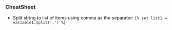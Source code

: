 ### CheatSheet

* Split string to list of items using comma as the separator: `{% set list1 = variable1.split(',') %}`
